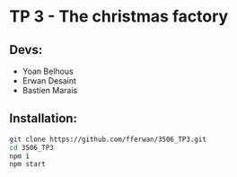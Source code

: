 # TP 3 - The christmas factory

## Devs:

* Yoan Belhous
* Erwan Desaint
* Bastien Marais

## Installation:

```sh
git clone https://github.com/fferwan/3506_TP3.git
cd 3506_TP3
npm i
npm start
```

